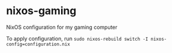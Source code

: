 # nixos-gaming
NixOS configuration for my gaming computer

To apply configuration, run `sudo nixos-rebuild switch -I nixos-config=configuration.nix`
